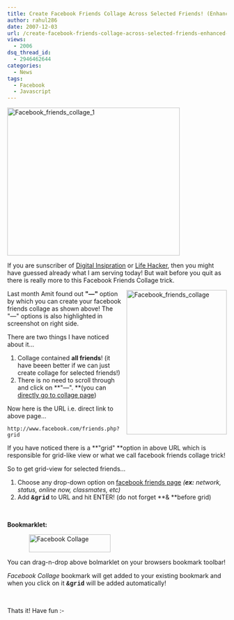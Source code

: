 ```yaml
---
title: Create Facebook Friends Collage Across Selected Friends! (Enhanced Version)
author: rahul286
date: 2007-12-03
url: /create-facebook-friends-collage-across-selected-friends-enhanced-version/
views:
  - 2006
dsq_thread_id:
  - 2946462644
categories:
  - News
tags:
  - Facebook
  - Javascript
---
```

[<img class="wp-image-51721" style="border-top-width: 0px;border-left-width: 0px;border-bottom-width: 0px;border-right-width: 0px" height="339" alt="Facebook_friends_collage_1" src="http://cdn.devilsworkshop.org/files/2007/12/facebook-friends-collage-1-thumb.png" width="396" border="0" />][1] 

If you are sunscriber of <a href="http://www.labnol.org/internet/pictures/facebook-friends-digital-photo-collage-poster/1558/" onclick="_gaq.push(['_trackEvent', 'outbound-article', 'http://www.labnol.org/internet/pictures/facebook-friends-digital-photo-collage-poster/1558/', 'Digital Insipration']);" target="_blank">Digital Insipration</a> or <a href="http://lifehacker.com/software/friday-fun/make-a-facebook-friends-collage-312715.php" onclick="_gaq.push(['_trackEvent', 'outbound-article', 'http://lifehacker.com/software/friday-fun/make-a-facebook-friends-collage-312715.php', 'Life Hacker']);" target="_blank">Life Hacker</a>, then you might have guessed already what I am serving today! But wait before you quit as there is really more to this Facebook Friends Collage trick.

[<img style="border-top-width: 0px;border-left-width: 0px;border-bottom-width: 0px;border-right-width: 0px" height="331" alt="Facebook_friends_collage" src="http://cdn.devilsworkshop.org/files/2007/12/facebook-friends-collage-thumb.png" width="230" align="right" border="0" />][2] Last month Amit found out **"&#8212;"** option by which you can create your facebook friends collage as shown above! The "&#8212;" options is also highlighted in screenshot on right side.

There are two things I have noticed about it&#8230;

  1. Collage contained **all friends**! (it have beeen better if we can just create collage for selected friends!) 
  2. There is no need to scroll through and click on **"&#8212;". **(you can <a href="http://www.facebook.com/friends.php?grid" onclick="_gaq.push(['_trackEvent', 'outbound-article', 'http://www.facebook.com/friends.php?grid', 'directly go to collage page']);" target="_blank">directly go to collage page</a>) 

Now here is the URL i.e. direct link to above page&#8230;

`http://www.facebook.com/friends.php?grid`

If you have noticed there is a **"grid" **option in above URL which is responsible for grid-like view or what we call facebook friends collage trick!

So to get grid-view for selected friends&#8230;

  1. Choose any drop-down option on <a href="http://www.facebook.com/friends.php" onclick="_gaq.push(['_trackEvent', 'outbound-article', 'http://www.facebook.com/friends.php', 'facebook friends page']);" target="_blank">facebook friends page</a> *(**ex:** network, status, online now, classmates, etc)* 
  2. Add **<font face="Courier">&grid</font>** to URL and hit ENTER! (do not forget **& **before grid) 

&#160;

**Bookmarklet:**

[<img style="border-right: 0px;border-top: 0px;margin: 0px 0px 0px 50px;border-left: 0px;border-bottom: 0px" height="41" alt="Facebook Collage" src="http://cdn.devilsworkshop.org/files/2007/12/facebook-friends-collage-bookmarklet.png" width="187" border="0" />][3] 

You can drag-n-drop above bolmarklet on your browsers bookmark toolbar!

*Facebook Collage* bookmark will get added to your existing bookmark and when you click on it **<font face="Courier">&grid</font>** will be added automatically!

&#160;

Thats it! Have fun <img src="http://devilsworkshop.org/wp-includes/images/smilies/simple-smile.png" alt=":-)" class="wp-smiley" style="height: 1em; max-height: 1em;" />

 [1]: http://cdn.devilsworkshop.org/files/2007/12/facebook-friends-collage-1.png
 [2]: http://cdn.devilsworkshop.org/files/2007/12/facebook-friends-collage.png
 [3]: document.location+='&grid'
